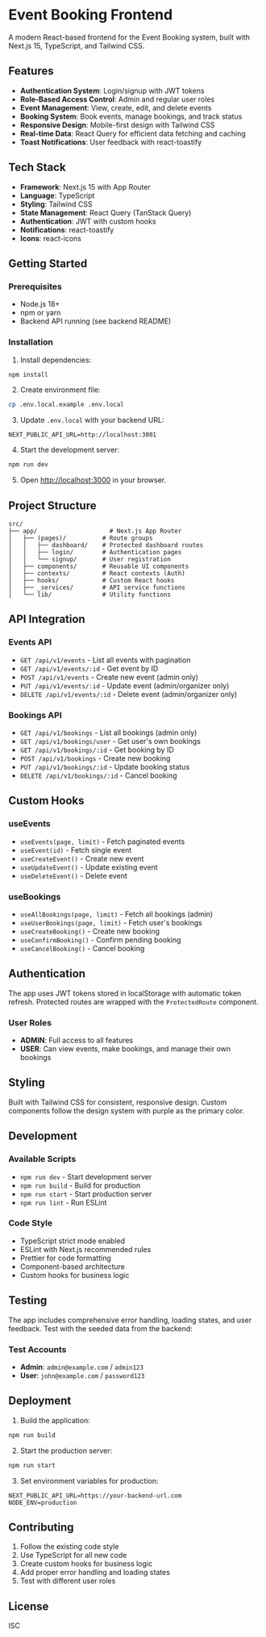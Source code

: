 # Event Booking Frontend

A modern React-based frontend for the Event Booking system, built with Next.js 15, TypeScript, and Tailwind CSS.

## Features

- **Authentication System**: Login/signup with JWT tokens
- **Role-Based Access Control**: Admin and regular user roles
- **Event Management**: View, create, edit, and delete events
- **Booking System**: Book events, manage bookings, and track status
- **Responsive Design**: Mobile-first design with Tailwind CSS
- **Real-time Data**: React Query for efficient data fetching and caching
- **Toast Notifications**: User feedback with react-toastify

## Tech Stack

- **Framework**: Next.js 15 with App Router
- **Language**: TypeScript
- **Styling**: Tailwind CSS
- **State Management**: React Query (TanStack Query)
- **Authentication**: JWT with custom hooks
- **Notifications**: react-toastify
- **Icons**: react-icons

## Getting Started

### Prerequisites

- Node.js 18+
- npm or yarn
- Backend API running (see backend README)

### Installation

1. Install dependencies:

```bash
npm install
```

2. Create environment file:

```bash
cp .env.local.example .env.local
```

3. Update `.env.local` with your backend URL:

```env
NEXT_PUBLIC_API_URL=http://localhost:3001
```

4. Start the development server:

```bash
npm run dev
```

5. Open [http://localhost:3000](http://localhost:3000) in your browser.

## Project Structure

```
src/
├── app/                    # Next.js App Router
│   ├── (pages)/          # Route groups
│   │   ├── dashboard/    # Protected dashboard routes
│   │   ├── login/        # Authentication pages
│   │   └── signup/       # User registration
│   ├── components/       # Reusable UI components
│   ├── contexts/         # React contexts (Auth)
│   ├── hooks/            # Custom React hooks
│   ├── _services/        # API service functions
│   └── lib/              # Utility functions
```

## API Integration

### Events API

- `GET /api/v1/events` - List all events with pagination
- `GET /api/v1/events/:id` - Get event by ID
- `POST /api/v1/events` - Create new event (admin only)
- `PUT /api/v1/events/:id` - Update event (admin/organizer only)
- `DELETE /api/v1/events/:id` - Delete event (admin/organizer only)

### Bookings API

- `GET /api/v1/bookings` - List all bookings (admin only)
- `GET /api/v1/bookings/user` - Get user's own bookings
- `GET /api/v1/bookings/:id` - Get booking by ID
- `POST /api/v1/bookings` - Create new booking
- `PUT /api/v1/bookings/:id` - Update booking status
- `DELETE /api/v1/bookings/:id` - Cancel booking

## Custom Hooks

### useEvents

- `useEvents(page, limit)` - Fetch paginated events
- `useEvent(id)` - Fetch single event
- `useCreateEvent()` - Create new event
- `useUpdateEvent()` - Update existing event
- `useDeleteEvent()` - Delete event

### useBookings

- `useAllBookings(page, limit)` - Fetch all bookings (admin)
- `useUserBookings(page, limit)` - Fetch user's bookings
- `useCreateBooking()` - Create new booking
- `useConfirmBooking()` - Confirm pending booking
- `useCancelBooking()` - Cancel booking

## Authentication

The app uses JWT tokens stored in localStorage with automatic token refresh. Protected routes are wrapped with the `ProtectedRoute` component.

### User Roles

- **ADMIN**: Full access to all features
- **USER**: Can view events, make bookings, and manage their own bookings

## Styling

Built with Tailwind CSS for consistent, responsive design. Custom components follow the design system with purple as the primary color.

## Development

### Available Scripts

- `npm run dev` - Start development server
- `npm run build` - Build for production
- `npm run start` - Start production server
- `npm run lint` - Run ESLint

### Code Style

- TypeScript strict mode enabled
- ESLint with Next.js recommended rules
- Prettier for code formatting
- Component-based architecture
- Custom hooks for business logic

## Testing

The app includes comprehensive error handling, loading states, and user feedback. Test with the seeded data from the backend:

### Test Accounts

- **Admin**: `admin@example.com` / `admin123`
- **User**: `john@example.com` / `password123`

## Deployment

1. Build the application:

```bash
npm run build
```

2. Start the production server:

```bash
npm run start
```

3. Set environment variables for production:

```env
NEXT_PUBLIC_API_URL=https://your-backend-url.com
NODE_ENV=production
```

## Contributing

1. Follow the existing code style
2. Use TypeScript for all new code
3. Create custom hooks for business logic
4. Add proper error handling and loading states
5. Test with different user roles

## License

ISC
